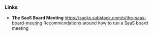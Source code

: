### Links

- **The SaaS Board Meeting** 
https://sacks.substack.com/p/the-saas-board-meeting
Recommendations around how to run a SaaS board meeting
